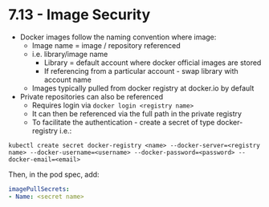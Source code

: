 # 7.13 - Image Security

- Docker images follow the naming convention where image: <image name>
  - Image name = image / repository referenced
  - i.e. library/image name
    - Library = default account where docker official images are stored
    - If referencing from a particular account - swap library with account name
  - Images typically pulled from docker registry at docker.io by default
- Private repositories can also be referenced
  - Requires login via `docker login <registry name>`
  - It can then be referenced via the full path in the private registry
  - To facilitate the authentication - create a secret of type docker-registry i.e.:

`kubectl create secret docker-registry <name> --docker-server=<registry name> --docker-username=<username> --docker-password=<password> --docker-email=<email>`

Then, in the pod spec, add:

```yaml
imagePullSecrets:
- Name: <secret name>
```